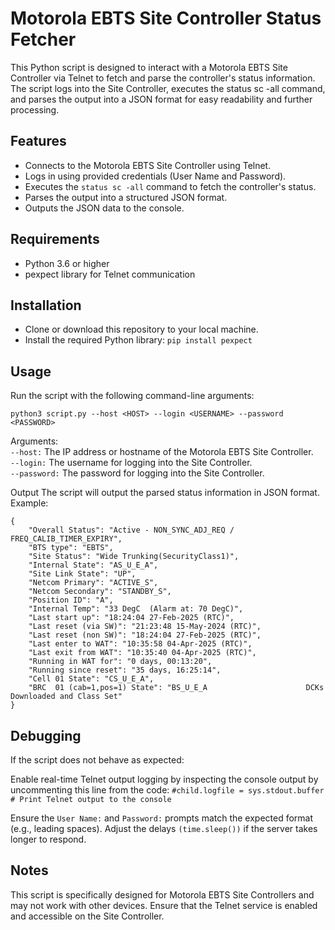 # Motorola EBTS Site Controller Status Fetcher
This Python script is designed to interact with a Motorola EBTS Site Controller via Telnet to fetch and parse the controller's status information. The script logs into the Site Controller, executes the status sc -all command, and parses the output into a JSON format for easy readability and further processing.

## Features
* Connects to the Motorola EBTS Site Controller using Telnet.
* Logs in using provided credentials (User Name and Password).
* Executes the ```status sc -all``` command to fetch the controller's status.
* Parses the output into a structured JSON format.
* Outputs the JSON data to the console.

## Requirements
* Python 3.6 or higher
* pexpect library for Telnet communication

## Installation
* Clone or download this repository to your local machine.
* Install the required Python library:
```pip install pexpect```

## Usage
Run the script with the following command-line arguments:

```python3 script.py --host <HOST> --login <USERNAME> --password <PASSWORD>```

Arguments:\
```--host:``` The IP address or hostname of the Motorola EBTS Site Controller.\
```--login:``` The username for logging into the Site Controller.\
```--password:``` The password for logging into the Site Controller.

Output
The script will output the parsed status information in JSON format. Example:
```
{
    "Overall Status": "Active - NON_SYNC_ADJ_REQ / FREQ_CALIB_TIMER_EXPIRY",
    "BTS type": "EBTS",
    "Site Status": "Wide Trunking(SecurityClass1)",
    "Internal State": "AS_U_E_A",
    "Site Link State": "UP",
    "Netcom Primary": "ACTIVE_S",
    "Netcom Secondary": "STANDBY_S",
    "Position ID": "A",
    "Internal Temp": "33 DegC  (Alarm at: 70 DegC)",
    "Last start up": "18:24:04 27-Feb-2025 (RTC)",
    "Last reset (via SW)": "21:23:48 15-May-2024 (RTC)",
    "Last reset (non SW)": "18:24:04 27-Feb-2025 (RTC)",
    "Last enter to WAT": "10:35:58 04-Apr-2025 (RTC)",
    "Last exit from WAT": "10:35:40 04-Apr-2025 (RTC)",
    "Running in WAT for": "0 days, 00:13:20",
    "Running since reset": "35 days, 16:25:14",
    "Cell 01 State": "CS_U_E_A",
    "BRC  01 (cab=1,pos=1) State": "BS_U_E_A                      DCKs Downloaded and Class Set"
}
```

## Debugging
If the script does not behave as expected:

Enable real-time Telnet output logging by inspecting the console output by uncommenting this line from the code:
```#child.logfile = sys.stdout.buffer  # Print Telnet output to the console```

Ensure the ```User Name:``` and ```Password:``` prompts match the expected format (e.g., leading spaces).
Adjust the delays ```(time.sleep())``` if the server takes longer to respond.

## Notes
This script is specifically designed for Motorola EBTS Site Controllers and may not work with other devices.
Ensure that the Telnet service is enabled and accessible on the Site Controller.
